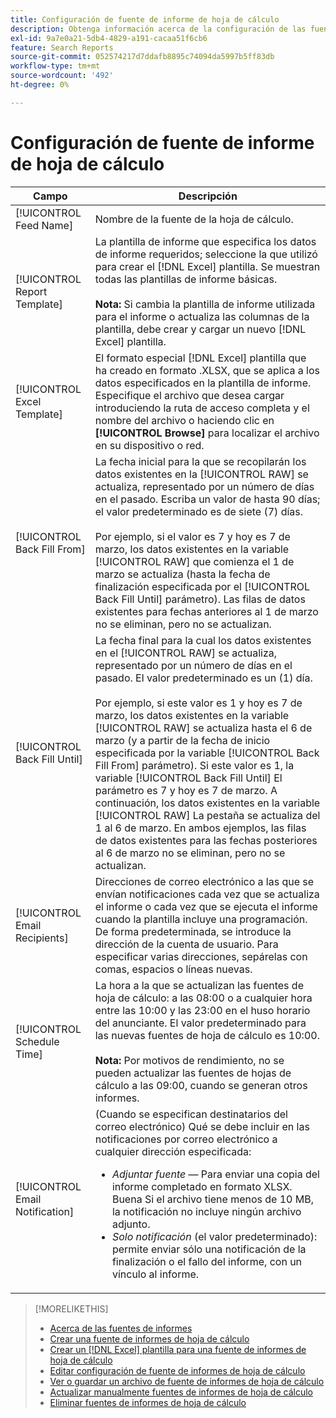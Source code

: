 ```yaml
---
title: Configuración de fuente de informe de hoja de cálculo
description: Obtenga información acerca de la configuración de las fuentes de hoja de cálculo.
exl-id: 9a7e0a21-5db4-4829-a191-cacaa51f6cb6
feature: Search Reports
source-git-commit: 052574217d7ddafb8895c74094da5997b5ff83db
workflow-type: tm+mt
source-wordcount: '492'
ht-degree: 0%

---
```


# Configuración de fuente de informe de hoja de cálculo

| Campo | Descripción |
|---|---|
| [!UICONTROL Feed Name] | Nombre de la fuente de la hoja de cálculo. |
| [!UICONTROL Report Template] | La plantilla de informe que especifica los datos de informe requeridos; seleccione la que utilizó para crear el [!DNL Excel] plantilla. Se muestran todas las plantillas de informe básicas.<br><br><b>Nota:</b> Si cambia la plantilla de informe utilizada para el informe o actualiza las columnas de la plantilla, debe crear y cargar un nuevo [!DNL Excel] plantilla. |
| [!UICONTROL Excel Template] | El formato especial [!DNL Excel] plantilla que ha creado en formato .XLSX, que se aplica a los datos especificados en la plantilla de informe. Especifique el archivo que desea cargar introduciendo la ruta de acceso completa y el nombre del archivo o haciendo clic en <b>[!UICONTROL Browse]</b> para localizar el archivo en su dispositivo o red. |
| [!UICONTROL Back Fill From] | La fecha inicial para la que se recopilarán los datos existentes en la [!UICONTROL RAW] se actualiza, representado por un número de días en el pasado. Escriba un valor de hasta 90 días; el valor predeterminado es de siete (7) días.<br><br>Por ejemplo, si el valor es 7 y hoy es 7 de marzo, los datos existentes en la variable [!UICONTROL RAW] que comienza el 1 de marzo se actualiza (hasta la fecha de finalización especificada por el [!UICONTROL Back Fill Until] parámetro). Las filas de datos existentes para fechas anteriores al 1 de marzo no se eliminan, pero no se actualizan. |
| [!UICONTROL Back Fill Until] | La fecha final para la cual los datos existentes en el [!UICONTROL RAW] se actualiza, representado por un número de días en el pasado. El valor predeterminado es un (1) día.<br><br>Por ejemplo, si este valor es 1 y hoy es 7 de marzo, los datos existentes en la variable [!UICONTROL RAW] se actualiza hasta el 6 de marzo (y a partir de la fecha de inicio especificada por la variable [!UICONTROL Back Fill From] parámetro). Si este valor es 1, la variable [!UICONTROL Back Fill Until] El parámetro es 7 y hoy es 7 de marzo. A continuación, los datos existentes en la variable [!UICONTROL RAW] La pestaña se actualiza del 1 al 6 de marzo. En ambos ejemplos, las filas de datos existentes para las fechas posteriores al 6 de marzo no se eliminan, pero no se actualizan. |
| [!UICONTROL Email Recipients] | Direcciones de correo electrónico a las que se envían notificaciones cada vez que se actualiza el informe o cada vez que se ejecuta el informe cuando la plantilla incluye una programación. De forma predeterminada, se introduce la dirección de la cuenta de usuario. Para especificar varias direcciones, sepárelas con comas, espacios o líneas nuevas. |
| [!UICONTROL Schedule Time] | La hora a la que se actualizan las fuentes de hoja de cálculo: a las 08:00 o a cualquier hora entre las 10:00 y las 23:00 en el huso horario del anunciante. El valor predeterminado para las nuevas fuentes de hoja de cálculo es 10:00.<br><br><b>Nota:</b> Por motivos de rendimiento, no se pueden actualizar las fuentes de hojas de cálculo a las 09:00, cuando se generan otros informes. |
| [!UICONTROL Email Notification] | (Cuando se especifican destinatarios del correo electrónico) Qué se debe incluir en las notificaciones por correo electrónico a cualquier dirección especificada:<ul><li><i>Adjuntar fuente</i> — Para enviar una copia del informe completado en formato XLSX. Buena Si el archivo tiene menos de 10 MB, la notificación no incluye ningún archivo adjunto.</li><li><i>Solo notificación</i> (el valor predeterminado): permite enviar sólo una notificación de la finalización o el fallo del informe, con un vínculo al informe.</li></ul> |

>[!MORELIKETHIS]
>
>* [Acerca de las fuentes de informes](spreadsheet-feed-about.md)
>* [Crear una fuente de informes de hoja de cálculo](spreadsheet-feed-create.md)
>* [Crear un [!DNL Excel] plantilla para una fuente de informes de hoja de cálculo](spreadsheet-feed-create-excel-template.md)
>* [Editar configuración de fuente de informes de hoja de cálculo](spreadsheet-feed-edit.md)
>* [Ver o guardar un archivo de fuente de informes de hoja de cálculo](spreadsheet-feed-view-or-save.md)
>* [Actualizar manualmente fuentes de informes de hoja de cálculo](spreadsheet-feed-refresh.md)
>* [Eliminar fuentes de informes de hoja de cálculo](spreadsheet-feed-delete.md)
